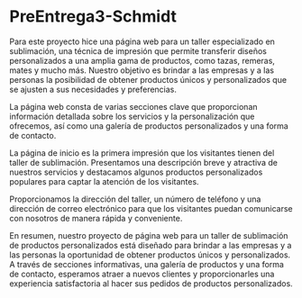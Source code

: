# PreEntrega3-Schmidt

Para este proyecto hice una página web para un taller especializado en sublimación, una técnica de impresión que permite transferir diseños personalizados a una amplia gama de productos, como tazas, remeras, mates y mucho más. Nuestro objetivo es brindar a las empresas y a las personas la posibilidad de obtener productos únicos y personalizados que se ajusten a sus necesidades y preferencias.

La página web consta de varias secciones clave que proporcionan información detallada sobre los servicios y la personalización que ofrecemos, así como una galería de productos personalizados y una forma de contacto.

La página de inicio es la primera impresión que los visitantes tienen del taller de sublimación. Presentamos una descripción breve y atractiva de nuestros servicios y destacamos algunos productos personalizados populares para captar la atención de los visitantes.

Proporcionamos la dirección del taller, un número de teléfono y una dirección de correo electrónico para que los visitantes puedan comunicarse con nosotros de manera rápida y conveniente.

En resumen, nuestro proyecto de página web para un taller de sublimación de productos personalizados está diseñado para brindar a las empresas y a las personas la oportunidad de obtener productos únicos y personalizados. A través de secciones informativas, una galería de productos y una forma de contacto, esperamos atraer a nuevos clientes y proporcionarles una experiencia satisfactoria al hacer sus pedidos de productos personalizados.
